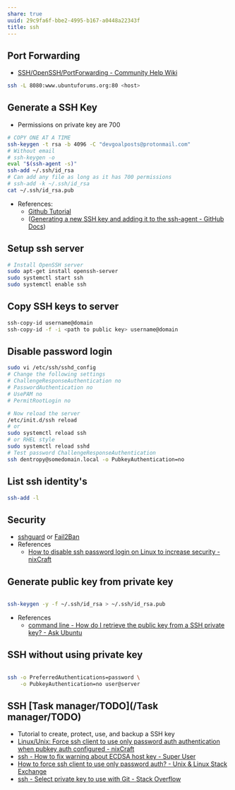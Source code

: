 ```yaml
---
share: true
uuid: 29c9fa6f-bbe2-4995-b167-a0448a22343f
title: ssh
---
```

## Port Forwarding

* [SSH/OpenSSH/PortForwarding - Community Help Wiki](https://help.ubuntu.com/community/SSH/OpenSSH/PortForwarding)

``` bash
ssh -L 8080:www.ubuntuforums.org:80 <host>

```

## Generate a SSH Key

* Permissions on private key are 700

``` bash
# COPY ONE AT A TIME
ssh-keygen -t rsa -b 4096 -C "devgoalposts@protonmail.com"
# Without email
# ssh-keygen -o
eval "$(ssh-agent -s)"
ssh-add ~/.ssh/id_rsa
# Can add any file as long as it has 700 permissions
# ssh-add -k ~/.ssh/id_rsa
cat ~/.ssh/id_rsa.pub
```

* References:
  * [Github Tutorial](https://help.github.com/en/github/authenticating-to-github/generating-a-new-ssh-key-and-adding-it-to-the-ssh-agent)
  * ([Generating a new SSH key and adding it to the ssh-agent - GitHub Docs](https://docs.github.com/en/github-ae@latest/github/authenticating-to-github/generating-a-new-ssh-key-and-adding-it-to-the-ssh-agent))

## Setup ssh server

``` bash
# Install OpenSSH server
sudo apt-get install openssh-server
sudo systemctl start ssh
sudo systemctl enable ssh
```

## Copy SSH keys to server

``` bash
ssh-copy-id username@domain
ssh-copy-id -f -i <path to public key> username@domain
```

## Disable password login

``` bash
sudo vi /etc/ssh/sshd_config
# Change the following settings
# ChallengeResponseAuthentication no
# PasswordAuthentication no
# UsePAM no
# PermitRootLogin no

# Now reload the server
/etc/init.d/ssh reload
# or
sudo systemctl reload ssh
# or RHEL style
sudo systemctl reload sshd
# Test password ChallengeResponseAuthentication
ssh dentropy@somedomain.local -o PubkeyAuthentication=no
```

## List ssh identity's

``` bash
ssh-add -l
```

## Security

* [sshguard](/sshguard) or [Fail2Ban](/22faf5e0-cb53-4912-a3e8-a3563b759e48)
* References
  * [How to disable ssh password login on Linux to increase security - nixCraft](https://www.cyberciti.biz/faq/how-to-disable-ssh-password-login-on-linux/)

## Generate public key from private key

``` bash

ssh-keygen -y -f ~/.ssh/id_rsa > ~/.ssh/id_rsa.pub

```

* References
	* [command line - How do I retrieve the public key from a SSH private key? - Ask Ubuntu](https://askubuntu.com/questions/53553/how-do-i-retrieve-the-public-key-from-a-ssh-private-key)

## SSH without using private key
``` bash

ssh -o PreferredAuthentications=password \
	-o PubkeyAuthentication=no user@server

```



## SSH [Task manager/TODO](/Task manager/TODO)

* Tutorial to create, protect, use, and backup a SSH key
* [Linux/Unix: Force ssh client to use only password auth authentication when pubkey auth configured - nixCraft](https://www.cyberciti.biz/faq/howto-force-ssh-client-login-to-use-only-password-authentication/)
* [ssh - How to fix warning about ECDSA host key - Super User](https://superuser.com/questions/421004/how-to-fix-warning-about-ecdsa-host-key#421024)
* [How to force ssh client to use only password auth? - Unix & Linux Stack Exchange](https://unix.stackexchange.com/questions/15138/how-to-force-ssh-client-to-use-only-password-auth#15141)
* [ssh - Select private key to use with Git - Stack Overflow](https://stackoverflow.com/questions/6688655/select-private-key-to-use-with-git)